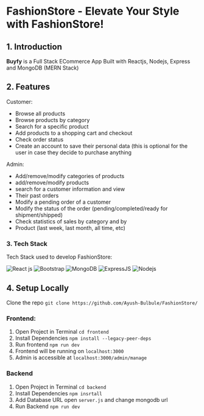 # FashionStore - Elevate Your Style with FashionStore!

## 1. Introduction

**Buyfy** is a Full Stack ECommerce App Built with Reactjs, Nodejs, Express and  MongoDB (MERN Stack)

## 2. Features

Customer:
  - Browse all products
  - Browse products by category
  - Search for a specific product
  - Add products to a shopping cart and checkout
  - Check order status
  - Create an account to save their personal data (this is optional for the user in case they decide to purchase anything
    
Admin:
  - Add/remove/modify categories of products
  - add/remove/modify products
  - search for a customer information and view
  - Their past orders
  - Modify a pending order of a customer
  - Modify the status of the order (pending/completed/ready for shipment/shipped)
  - Check statistics of sales by category and by
  - Product (last week, last month, all time, etc)

### 3. Tech Stack

Tech Stack used to develop FashionStore:

![React  js](https://img.shields.io/badge/React-20232A?style=for-the-badge&logo=react&logoColor=61DAFB) ![Bootstrap](https://img.shields.io/badge/Bootstrap-563D7C?style=for-the-badge&logo=bootstrap&logoColor=white) ![MongoDB](https://img.shields.io/badge/MongoDB-4EA94B?style=for-the-badge&logo=mongodb&logoColor=white) ![ExpressJS](https://img.shields.io/badge/Express.js-404D59?style=for-the-badge) ![Nodejs](https://img.shields.io/badge/Node.js-43853D?style=for-the-badge&logo=node.js&logoColor=white)



## 4. Setup Locally

Clone the repo `git clone https://github.com/Ayush-Bulbule/FashionStore/`
### Frontend:
1. Open Project in Terminal `cd frontend`
2. Install Dependencies `npm install --legacy-peer-deps`
3. Run frontend `npm run dev`
4. Frontend will be running on `localhost:3000`
5. Admin is accessible at `localhost:3000/admin/manage`

### Backend
1. Open Project in Terminal `cd backend`
2. Install Dependencies `npm insrtall`
3. Add Database URL open `server.js` and change mongodb url
4. Run Backend `npm run dev`





